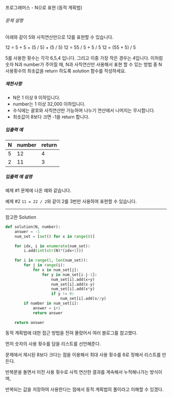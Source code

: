 프로그래머스 - N으로 표현 (동적 계획법)

###### 문제 설명

아래와 같이 5와 사칙연산만으로 12를 표현할 수 있습니다.

12 = 5 + 5 + (5 / 5) + (5 / 5)
12 = 55 / 5 + 5 / 5
12 = (55 + 5) / 5

5를 사용한 횟수는 각각 6,5,4 입니다. 그리고 이중 가장 작은 경우는 4입니다.
이처럼 숫자 N과 number가 주어질 때, N과 사칙연산만 사용해서 표현 할 수 있는 방법 중 N 사용횟수의 최솟값을 return 하도록 solution 함수를 작성하세요.

##### 제한사항

- N은 1 이상 9 이하입니다.
- number는 1 이상 32,000 이하입니다.
- 수식에는 괄호와 사칙연산만 가능하며 나누기 연산에서 나머지는 무시합니다.
- 최솟값이 8보다 크면 -1을 return 합니다.

##### 입출력 예

| N    | number | return |
| ---- | ------ | ------ |
| 5    | 12     | 4      |
| 2    | 11     | 3      |

##### 입출력 예 설명

예제 #1
문제에 나온 예와 같습니다.

예제 #2
`11 = 22 / 2`와 같이 2를 3번만 사용하여 표현할 수 있습니다.

---

참고한 Solution

```python
def solution(N, number):
    answer = -1
    num_set = [set() for x in range(8)]
    
    for idx, i in enumerate(num_set):
        i.add(int(str(N)*(idx+1)))
    
    for i in range(1, len(num_set)):
        for j in range(i):
            for x in num_set[j]:
                for y in num_set[i-j-1]:
                    num_set[i].add(x+y)
                    num_set[i].add(x-y)
                    num_set[i].add(x*y)
                    if y != 0:
                        num_set[i].add(x//y)
        if number in num_set[i]:
            answer = i+1
            return answer
        
    return answer
```

동적 계획법에 대한 접근 방법을 전혀 몰랐어서 여러 블로그를 참고했다.

먼저 숫자의 사용 횟수를 담을 리스트를 선언해준다.

문제에서 제시된 8보다 크다는 점을 이용해서 최대 사용 횟수를 8로 정해서 리스트를 만든다.

반복문을 돌면서 이전 사용 횟수로 사칙 연산한 결과를 계속해서 누적해나가는 방식이며,

반복되는 값을 저장하여 사용한다는 점에서 동적 계획법의 풀이라고 이해할 수 있겠다.